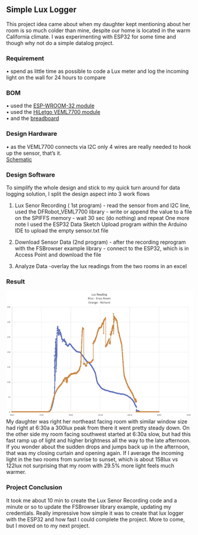 <h2> Simple Lux Logger</h2>

  This project idea came about when my daughter kept mentioning about her room is so much colder than mine, despite our home is located in the warm California climate. I was experimenting with ESP32 for some time and though why not do a simple datalog project.


<h3> Requirement </h3>

  •	spend as little time as possible to code a Lux meter and log the incoming light on the wall for 24 hours to compare

<h3> BOM  </h3>
  •	used the <a href="https://www.amazon.com/gp/product/B08D5ZD528/ref=ppx_yo_dt_b_search_asin_title?ie=UTF8&psc=1">ESP-WROOM-32 module</a><br>
  •	used the <a href="https://www.amazon.com/gp/product/B09KGYF83T/ref=ppx_yo_dt_b_search_asin_title?ie=UTF8&psc=1">HiLetgo VEML7700 module</a><br>
  •	and the <a href="https://www.amazon.com/gp/product/B082KBF7MM/ref=ppx_yo_dt_b_search_asin_title?ie=UTF8&psc=1">breadboard</a><br>
  
<h3> Design Hardware </h3>
  •	as the VEML7700 connects via I2C only 4 wires are really needed to hook up the sensor, that’s it. <br>
    <a href="https://github.com/riwimmer/ESP32_Simple_Lux_Logger/blob/master/Schematic/Simple_Lux_Logger.pdf">Schematic</a>

<h3> Design Software </h3>
  To simplify the whole design and stick to my quick turn around for data logging solution, I split the design aspect into 3 work flows

  1.	Lux Senor Recording ( 1st program)
    - read the sensor from and I2C line, used the DFRobot_VEML7700 library
    - write or append the value to a file on the SPIFFS memory
    - wait 30 sec (do nothing) and repeat
  One more note I used the ESP32 Data Sketch Upload program within the Arduino IDE to upload the empty sensor.txt file

  2.	Download Sensor Data (2nd program)
    - after the recording reprogram with the FSBrowser example library
    - connect to the ESP32, which is in Access Point and download the file
  
  3.	Analyze Data 
    -overlay the lux readings from the two rooms in an excel

<h3> Result</h3>

<img src="https://github.com/riwimmer/ESP32_Simple_Lux_Logger/blob/master/Screen%20Shot%202022-07-16%20at%208.20.53%20AM.png">
My daughter was right her northeast facing room with similar window size had right at 6:30a a 300lux peak from there it went pretty steady down. On the other side my room facing southwest started at 6:30a slow, but had this fast ramp up of light and higher brightness all the way to the late afternoon. If you wonder about the sudden drops and jumps back up in the afternoon, that was my closing curtain and opening again. 
If I average the incoming light in the two rooms from sunrise to sunset, which is about 158lux vs 122lux not surprising that my room with 29.5% more light feels much warmer. 


<h3> Project Conclusion</h3>

It took me about 10 min to create the Lux Senor Recording code and a minute or so to update the FSBrowser library example, updating my credentials. Really impressive how simple it was to create that lux logger with the ESP32 and how fast I could complete the project. More to come, but I moved on to my next project. 

